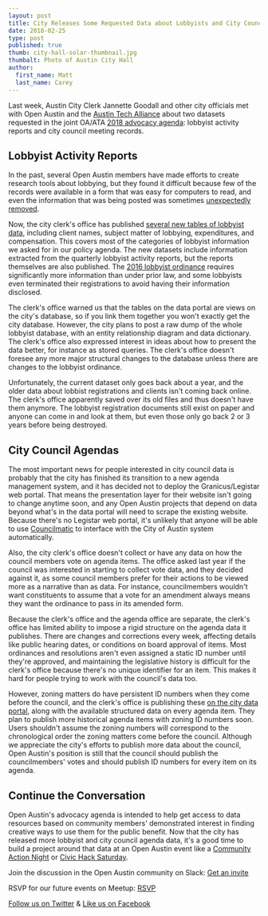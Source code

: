 ```yaml
---
layout: post
title: City Releases Some Requested Data about Lobbyists and City Council 
date: 2018-02-25
type: post
published: true
thumb: city-hall-solar-thumbnail.jpg
thumbalt: Photo of Austin City Hall
author:
  first_name: Matt
  last_name: Carey
---
```


Last week, Austin City Clerk Jannette Goodall and other city officials met with Open Austin and the [Austin Tech Alliance](https://www.austintech.org/) about two datasets requested in the joint OA/ATA [2018 advocacy agenda](https://docs.google.com/document/d/1nJZ1y4YPiNpuHpoduCIPpF-oF_qOPp8UmDswiEbN-Ts/edit?usp=sharing): lobbyist activity reports and city council meeting records.

## Lobbyist Activity Reports

In the past, several Open Austin members have made efforts to create research tools about lobbying, but they found it difficult because few of the records were available in a form that was easy for computers to read, and even the information that was being posted was sometimes [unexpectedly removed](https://www.open-austin.org/blog/2017/10/05/changes-in-access-to-Austins-local-legislative-data).

Now, the city clerk's office has published [several new tables of lobbyist data](https://data.austintexas.gov/browse?q=lobbyist&sortBy=relevance), including client names, subject matter of lobbying, expenditures, and compensation. This covers most of the categories of lobbyist information we asked for in our policy agenda. The new datasets include information extracted from the quarterly lobbyist activity reports, but the reports themselves are also published. The [2016 lobbyist ordinance](http://www.austintexas.gov/department/lobbyists) requires significantly more information than under prior law, and some lobbyists even terminated their registrations to avoid having their information disclosed.

The clerk's office warned us that the tables on the data portal are views on the city's database, so if you link them together you won't exactly get the city database. However, the city plans to post a raw dump of the whole lobbyist database, with an entity relationship diagram and data dictionary. The clerk's office also expressed interest in ideas about how to present the data better, for instance as stored queries. The clerk's office doesn't foresee any more major structural changes to the database unless there are changes to the lobbyist ordinance.

Unfortunately, the current dataset only goes back about a year, and the older data about lobbist registrations and clients isn't coming back online. The clerk's office apparently saved over its old files and thus doesn't have them anymore. The lobbyist registration documents still exist on paper and anyone can come in and look at them, but even those only go back 2 or 3 years before being destroyed.

## City Council Agendas

The most important news for people interested in city council data is probably that the city has finished its transition to a new agenda management system, and it has decided not to deploy the Granicus/Legistar web portal. That means the presentation layer for their website isn't going to change anytime soon, and any Open Austin projects that depend on data beyond what's in the data portal will need to scrape the existing website. Because there's no Legistar web portal, it's unlikely that anyone will be able to use [Councilmatic](https://www.councilmatic.org/) to interface with the City of Austin system automatically.

Also, the city clerk's office doesn't collect or have any data on how the council members vote on agenda items. The office asked last year if the council was interested in starting to collect vote data, and they decided against it, as some council members prefer for their actions to be viewed more as a narrative than as data. For instance, councilmembers wouldn't want constituents to assume that a vote for an amendment always means they want the ordinance to pass in its amended form.

Because the clerk's office and the agenda office are separate, the clerk's office has limited ability to impose a rigid structure on the agenda data it publishes. There are changes and corrections every week, affecting details like public hearing dates, or conditions on board approval of items. Most ordinances and resolutions aren't even assigned a static ID number until they're approved, and maintaining the legislative history is difficult for the clerk's office because there's no unique identifier for an item. This makes it hard for people trying to work with the council's data too.

However, zoning matters do have persistent ID numbers when they come before the council, and the clerk's office is publishing these [on the city data portal](https://data.austintexas.gov/City-Government/Current-Agenda-Item-Dataset-2018-/g9iv-xdsg), along with the available structured data on every agenda item. They plan to publish more historical agenda items with zoning ID numbers soon. Users shouldn't assume the zoning numbers will correspond to the chronological order the zoning matters come before the council. Although we appreciate the city's efforts to publish more data about the council, Open Austin's position is still that the council should publish the councilmembers' votes and should publish ID numbers for every item on its agenda.

## Continue the Conversation

Open Austin's advocacy agenda is intended to help get access to data resources based on community members' demonstrated interest in finding creative ways to use them for the public benefit. Now that the city has released more lobbyist and city council agenda data, it's a good time to build a project around that data at an Open Austin event like a [Community Action Night](https://www.meetup.com/Open-Austin/events/247367149/) or [Civic Hack Saturday](https://www.meetup.com/Open-Austin/events/zfmdhpyxgbkb/).

Join the discussion in the Open Austin community on Slack: [Get an invite](http://slack.open-austin.org/)

RSVP for our future events on Meetup: [RSVP](http://www.meetup.com/Open-Austin/)

[Follow us on Twitter](https://twitter.com/openaustin?lang=en)
& [Like us on Facebook](https://www.facebook.com/Open-Austin-412390968837071/)
